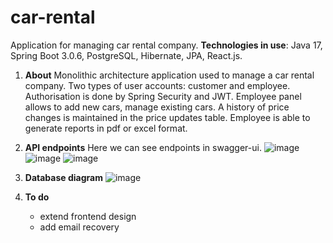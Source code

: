 # car-rental
Application for managing car rental company. 
**Technologies in use**: Java 17, Spring Boot 3.0.6, PostgreSQL, Hibernate, JPA, React.js. 

1. **About**
   Monolithic architecture application used to manage a car rental company. Two types of user accounts: customer and employee. Authorisation is done by Spring Security and JWT.  Employee panel allows to add new cars, manage existing cars. A history of price changes is maintained in the price updates table. Employee is able to generate reports in pdf or excel format.

3. **API endpoints**
   Here we can see endpoints in swagger-ui.
![image](https://github.com/jakubZp/CarRental/assets/92670078/020deae7-7a38-43ea-aca2-d6cea88a96bc)
![image](https://github.com/jakubZp/CarRental/assets/92670078/2af2123e-e8d5-490a-90d9-60871726aea6)
![image](https://github.com/jakubZp/CarRental/assets/92670078/736d2248-e7d1-499b-9487-a1fc6dd6b330)

4. **Database diagram**
   ![image](https://github.com/jakubZp/CarRental/assets/92670078/96fb021e-9f0a-44c3-8c8d-5ccb88662c05)

5. **To do**
   - extend frontend design
   - add email recovery
